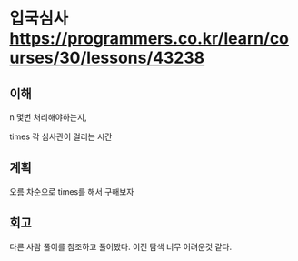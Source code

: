 # 입국심사 <https://programmers.co.kr/learn/courses/30/lessons/43238>

## 이해

n 몇번 처리해야하는지,

times 각 심사관이 걸리는 시간 

## 계획

오름 차순으로 times를 해서 구해보자

## 회고 

다른 사람 풀이를 참조하고 풀어봤다. 이진 탐색 너무 어려운것 같다.
